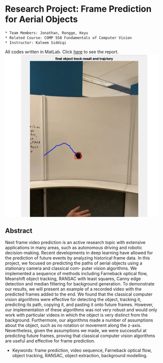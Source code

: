 # Research Project: Frame Prediction for Aerial Objects
```
* Team Members: Jonathan, Rongge, Keyu
* Related Course: COMP 558 Fundamentals of Computer Vision
* Instructor: Kaleem Siddiqi
```

All codes written in MatLab. Click [here](frame_prediction_report.pdf) to see the report.
![](preview.png)

## Abstract
Next frame video prediction is an active research topic with extensive applications in many areas, such as autonomous driving and robotic decision-making. Recent developments in deep learning have allowed for the prediction of future events by analyzing historical frame data. In this project, we focused on predicting the paths of aerial objects using a stationary camera and classical com- puter vision algorithms. We implemented a sequence of methods including Farneback optical flow, Meanshift object tracking, RANSAC with least squares, Canny edge detection and median filtering for background generation. To demonstrate our results, we will present an example of a recorded video with the predicted frames added to the end. We found that the classical computer vision algorithms were effective for detecting the object, tracking it, predicting its path, copying it, and pasting it onto future frames. However, our implementation of these algorithms was not very robust and would only work with particular videos in which the object is very distinct from the background. Furthermore, our algorithms made a number of assumptions about the object, such as no rotation or movement along the z-axis. Nevertheless, given the assumptions we made, we were successful at predicting future frames, proving that classical computer vision algorithms are useful and effective for frame prediction.
* Keywords: frame prediction, video sequence, Farneback optical flow, object tracking, RANSAC, object extraction, background modelling.
